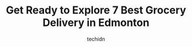 ---
layout: ampstory
image: https://i0.wp.com/www.auto.or.id/wp-content/uploads/2023/06/spud-ca-edmonton-0-edmonton-1686322721.jpeg?resize=640,853
author: techidn
featured: false
description: Edmonton, Alberta, Canada is a haven for Grocery Delivery enthusiasts, boasting an impressive array of 7 top-notch establishments. Whether youre a seasoned connoisseur or simply curious to 
title: Get Ready to Explore 7 Best Grocery Delivery in Edmonton
cover:
   title: Get Ready to Explore 7 Best Grocery Delivery in Edmonton
   subtitle: AUTO.OR.ID
   background: https://www.auto.or.id/wp-content/uploads/2023/06/spud-ca-edmonton-0-edmonton-1686322721.jpeg

pages: 
 - layout: thirds
   top: <h1>#1 Real Canadian Superstore Kingsway Avenue</h1>
   bottom: "<p>Honestly the place is pretty huge. Decent selection of organics, which is what I mostly shop for. Lots of lanes open with cashiers if you prefer the personal touch over </p>"
   background: https://www.auto.or.id/wp-content/uploads/2023/06/spud-ca-edmonton-1-edmonton-1686322723.jpeg
   backgroundblur: true
 - layout: thirds
   top: <h1>#2 Real Canadian Superstore 137 Avenue</h1>
   bottom: "<p>4950 137 Ave NW, Edmonton, AB T5Y 2V4, Canada</p>"
   background: https://www.auto.or.id/wp-content/uploads/2023/06/spud-ca-edmonton-2-edmonton-1686322724.jpeg
   cta:
      link: https://www.auto.or.id/get-ready-to-explore-7-best-grocery-delivery-in-edmonton/
      text: Get Ready to Explore 7 Best Grocery Delivery in Edmonton
 - layout: thirds
   top: <h1>#3 Save-On-Foods</h1>
   bottom: "<p>10180 109 St NW, Edmonton, AB T5J 5B4, Canada</p>"
   background: https://images.unsplash.com/photo-1579124687068-35cd8a9eeba9?ixlib=rb-4.0.3&ixid=MnwxMjA3fDB8MHxwaG90by1wYWdlfHx8fGVufDB8fHx8&auto=format&fit=crop&w=640&h=853&q=80
   cta:
      link: https://www.auto.or.id/get-ready-to-explore-7-best-grocery-delivery-in-edmonton/
      text: Get Ready to Explore 7 Best Grocery Delivery in Edmonton
 - layout: thirds
   top: <h1>#4 Save-On-Foods</h1>
   bottom: "<p>8124 112 Ave NW, Edmonton, AB T5B 4W4, Canada</p>"
   background: https://images.unsplash.com/photo-1579124687339-a3d41bd2e2dc?ixlib=rb-4.0.3&ixid=MnwxMjA3fDB8MHxwaG90by1wYWdlfHx8fGVufDB8fHx8&auto=format&fit=crop&w=640&h=853&q=80
   cta:
      link: https://www.auto.or.id/get-ready-to-explore-7-best-grocery-delivery-in-edmonton/
      text: Get Ready to Explore 7 Best Grocery Delivery in Edmonton
 - layout: thirds
   top: <h1>#5 Save-On-Foods</h1>
   bottom: "<p>10368 78 Ave NW, Edmonton, AB T6E 6T2, Canada</p>"
   background: https://images.unsplash.com/photo-1604755940678-ffbf0c1fcc37?ixlib=rb-4.0.3&ixid=MnwxMjA3fDB8MHxwaG90by1wYWdlfHx8fGVufDB8fHx8&auto=format&fit=crop&w=640&h=853&q=80
   cta:
      link: https://www.auto.or.id/get-ready-to-explore-7-best-grocery-delivery-in-edmonton/
      text: Get Ready to Explore 7 Best Grocery Delivery in Edmonton
 - layout: thirds
   top: <h1>#6 Save-On-Foods</h1>
   bottom: "<p>6260 199 St NW, Edmonton, AB T5T 2K4, Canada</p>"
   background: https://images.unsplash.com/photo-1637160969382-6562ca0d1435?ixlib=rb-4.0.3&ixid=MnwxMjA3fDB8MHxwaG90by1wYWdlfHx8fGVufDB8fHx8&auto=format&fit=crop&w=640&h=853&q=80
   cta:
      link: https://www.auto.or.id/get-ready-to-explore-7-best-grocery-delivery-in-edmonton/
      text: Get Ready to Explore 7 Best Grocery Delivery in Edmonton
 - layout: thirds
   top: <h1>#7 Save-On-Foods</h1>
   bottom: "<p>2390 24 St NW, Edmonton, AB T6T 0G9, Canada</p>"
   background: https://images.unsplash.com/photo-1639928849293-7f9ff81e41d3?ixlib=rb-4.0.3&ixid=MnwxMjA3fDB8MHxwaG90by1wYWdlfHx8fGVufDB8fHx8&auto=format&fit=crop&w=640&h=853&q=80
   cta:
      link: https://www.auto.or.id/get-ready-to-explore-7-best-grocery-delivery-in-edmonton/
      text: Get Ready to Explore 7 Best Grocery Delivery in Edmonton
 - layout: thirds
   middle: Continue reading...
   background: https://images.unsplash.com/photo-1626302592999-700a9a2383f3?ixlib=rb-4.0.3&ixid=MnwxMjA3fDB8MHxwaG90by1wYWdlfHx8fGVufDB8fHx8&auto=format&fit=crop&w=640&h=853&q=80
   cta:
      link: https://www.auto.or.id/get-ready-to-explore-7-best-grocery-delivery-in-edmonton/
      text: Get Ready to Explore 7 Best Grocery Delivery in Edmonton

---